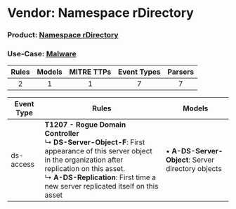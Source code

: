Vendor: Namespace rDirectory
============================
### Product: [Namespace rDirectory](../ds_namespace_rdirectory_namespace_rdirectory.md)
### Use-Case: [Malware](../../../../UseCases/uc_malware.md)

| Rules | Models | MITRE TTPs | Event Types | Parsers |
|:-----:|:------:|:----------:|:-----------:|:-------:|
|   2   |   1    |     1      |      7      |    7    |

| Event Type | Rules                                                                                                                                                                                                                                                      | Models                                                 |
| ---------- | ---------------------------------------------------------------------------------------------------------------------------------------------------------------------------------------------------------------------------------------------------------- | ------------------------------------------------------ |
| ds-access  | <b>T1207 - Rogue Domain Controller</b><br> ↳ <b>DS-Server-Object-F</b>: First appearance of this server object in the organization after replication on this asset.<br> ↳ <b>A-DS-Replication</b>: First time a new server replicated itself on this asset |  • <b>A-DS-Server-Object</b>: Server directory objects |
